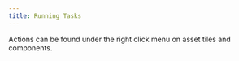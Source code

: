 ```yaml
---
title: Running Tasks
---
```


Actions can be found under the right click menu on asset tiles and components.
